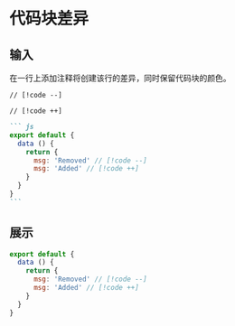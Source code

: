 # 代码块差异



## 输入

在一行上添加注释将创建该行的差异，同时保留代码块的颜色。

`// [!code --]`

`// [!code ++]`

```` markdown
``` js
export default {
  data () {
    return {
      msg: 'Removed' // [!code --]
      msg: 'Added' // [!code ++]
    }
  }
}
```
````



## 展示

``` js
export default {
  data () {
    return {
      msg: 'Removed' // [!code --]
      msg: 'Added' // [!code ++]
    }
  }
}
```